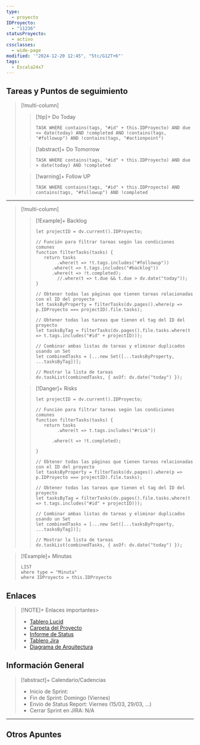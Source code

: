 ```yaml
---
type:
  - proyecto
IDProyecto:
  - "11236"
statusProyecto:
  - activo
cssclasses:
  - wide-page
modified: '"2024-12-20 12:45", "5tc/G12T+6"'
tags:
  - Escala24x7
---
```

## Tareas y Puntos de seguimiento

> [!multi-column]
>
>> [!tip]+ Do Today
>> ```dataview
>> TASK WHERE contains(tags, "#id" + this.IDProyecto) AND due <= date(today) AND !completed AND !contains(tags, "#followup") AND !contains(tags, "#actionpoint")
>>```
>
>> [!abstract]+ Do Tomorrow
>> ```dataview
>>TASK WHERE contains(tags, "#id" + this.IDProyecto) AND due > date(today) AND !completed
>>```
>
>> [!warning]+ Follow UP
>> ```dataview
>>TASK WHERE contains(tags, "#id" + this.IDProyecto) AND contains(tags, "#followup") AND !completed
>>```

--- 

> [!multi-column]
> 
>>[!Example]+ Backlog
>> ```dataviewjs
>> let projectID = dv.current().IDProyecto;
>>
>> // Función para filtrar tareas según las condiciones comunes
>> function filterTasks(tasks) {
>>    return tasks
>>         .where(t => !t.tags.includes("#followup"))
>>       .where(t => t.tags.includes("#backlog"))
>>       .where(t => !t.completed);
>>         //.where(t => t.due && t.due > dv.date("today"));
>>}
>> 
>> // Obtener todas las páginas que tienen tareas relacionadas con el ID del proyecto
>>let tasksByProperty = filterTasks(dv.pages().where(p => p.IDProyecto === projectID).file.tasks);
>> 
>> // Obtener todas las tareas que tienen el tag del ID del proyecto
>>let tasksByTag = filterTasks(dv.pages().file.tasks.where(t => t.tags.includes("#id" + projectID)));
>> 
>>// Combinar ambas listas de tareas y eliminar duplicados usando un Set
>> let combinedTasks = [...new Set([...tasksByProperty, ...tasksByTag])];
>> 
>>// Mostrar la lista de tareas
>> dv.taskList(combinedTasks, { asOf: dv.date("today") });
>>```
>
>>[!Danger]+ Risks
>> ```dataviewjs
>> let projectID = dv.current().IDProyecto;
>>
>> // Función para filtrar tareas según las condiciones comunes
>> function filterTasks(tasks) {
>>    return tasks
>>         .where(t => t.tags.includes("#risk"))
>> 
>>       .where(t => !t.completed);
>> 
>>}
>> 
>> // Obtener todas las páginas que tienen tareas relacionadas con el ID del proyecto
>>let tasksByProperty = filterTasks(dv.pages().where(p => p.IDProyecto === projectID).file.tasks);
>> 
>> // Obtener todas las tareas que tienen el tag del ID del proyecto
>>let tasksByTag = filterTasks(dv.pages().file.tasks.where(t => t.tags.includes("#id" + projectID)));
>> 
>>// Combinar ambas listas de tareas y eliminar duplicados usando un Set
>> let combinedTasks = [...new Set([...tasksByProperty, ...tasksByTag])];
>> 
>>// Mostrar la lista de tareas
>> dv.taskList(combinedTasks, { asOf: dv.date("today") });
>>```

> [!Example]+ Minutas
> ```dataview
> LIST
> where type = "Minuta"
> where IDProyecto = this.IDProyecto
> ```

## Enlaces 

> [!NOTE]+ Enlaces importantes> 
> - [Tablero Lucid](https://lucid.app/lucidspark/0c13aaf9-7c3c-44fb-ad3e-3c3bdd52c41a/edit?viewport_loc=-14768%2C-13287%2C30727%2C16089%2C0_0&invitationId=inv_d39e6337-0f68-42f9-9c4d-5a4dcc68e060)
>  - [Carpeta del Proyecto](https://drive.google.com/drive/folders/1QfM_Mt7q79Y5xz7BotpSMqktTmxFpnLe?usp=drive_link)
> - [Informe de Status](https://docs.google.com/presentation/d/1Rr4Kg0bZDKAAzw5VDje7zP-uvwWfhmmX3nbdEoelST0/edit?usp=sharing)
> - [Tablero Jira](https://escala24x7.atlassian.net/jira/software/c/projects/DACO/boards/1551/backlog)
> - [Diagrama de Arquitectura](https://lucid.app/lucidchart/0a23965f-6b60-493f-8d81-6a960ccde2bc/edit?viewport_loc=-4068%2C-2537%2C8911%2C6025%2C8PoB4jq7HZ-1&invitationId=inv_b1bff465-c58a-4563-ae29-e32ddb23ae4c)

## Información General

> [!abstract]+ Calendario/Cadencias
> - Inicio de Sprint:  
> - Fin de Sprint: Domingo (Viernes)
> - Envío de Status Report: Viernes (15/03, 29/03, ...)
> - Cerrar Sprint en JIRA: N/A

---- 
## Otros Apuntes


